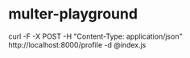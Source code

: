 # multer-playground

curl -F -X POST -H "Content-Type: application/json" http://localhost:8000/profile -d @index.js
